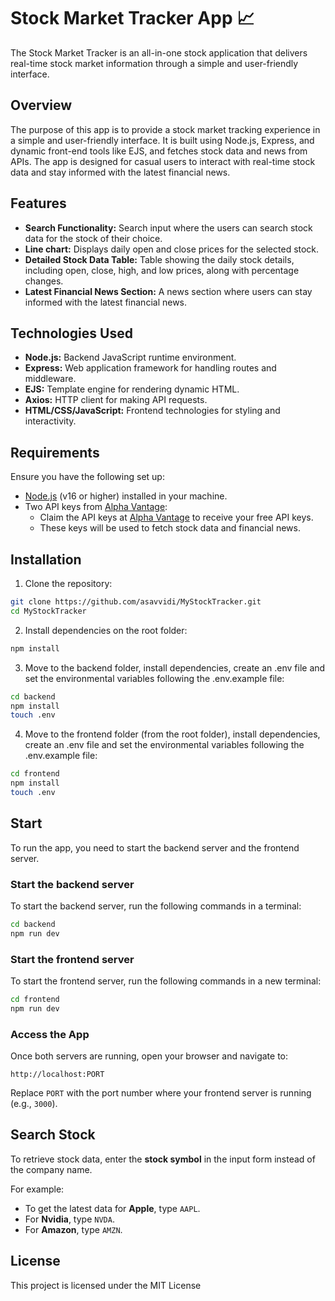 # Stock Market Tracker App 📈

The Stock Market Tracker is an all-in-one stock application that delivers real-time stock market information through a simple and user-friendly interface.

## Overview

The purpose of this app is to provide a stock market tracking experience in a simple and user-friendly interface. It is built using Node.js, Express, and dynamic front-end tools like EJS, and fetches stock data and news from APIs. The app is designed for casual users to interact with real-time stock data and stay informed with the latest financial news.

## Features

- **Search Functionality:** Search input where the users can search stock data for the stock of their choice.
- **Line chart:** Displays daily open and close prices for the selected stock.
- **Detailed Stock Data Table:** Table showing the daily stock details, including open, close, high, and low prices, along with percentage changes.
- **Latest Financial News Section:** A news section where users can stay informed with the latest financial news.

## Technologies Used

- **Node.js:** Backend JavaScript runtime environment.
- **Express:** Web application framework for handling routes and middleware.
- **EJS:** Template engine for rendering dynamic HTML.
- **Axios:** HTTP client for making API requests.
- **HTML/CSS/JavaScript:** Frontend technologies for styling and interactivity.

## Requirements

Ensure you have the following set up:

- [Node.js](https://nodejs.org/) (v16 or higher) installed in your machine.
- Two API keys from [Alpha Vantage](https://www.alphavantage.co/):
  - Claim the API keys at [Alpha Vantage](https://www.alphavantage.co/) to receive your free API keys.
  - These keys will be used to fetch stock data and financial news.

## Installation

1. Clone the repository:

```bash
git clone https://github.com/asavvidi/MyStockTracker.git
cd MyStockTracker
```

2. Install dependencies on the root folder:

```bash
npm install
```

3. Move to the backend folder, install dependencies, create an .env file and set the environmental variables following the .env.example file:

```bash
cd backend
npm install
touch .env
```

4. Move to the frontend folder (from the root folder), install dependencies, create an .env file and set the environmental variables following the .env.example file:

```bash
cd frontend
npm install
touch .env
```

## Start

To run the app, you need to start the backend server and the frontend server.

### Start the backend server

To start the backend server, run the following commands in a terminal:

```bash
cd backend
npm run dev
```

### Start the frontend server

To start the frontend server, run the following commands in a new terminal:

```bash
cd frontend
npm run dev
```

### Access the App

Once both servers are running, open your browser and navigate to:

```arduino
http://localhost:PORT
```

Replace `PORT` with the port number where your frontend server is running (e.g., `3000`).

## Search Stock

To retrieve stock data, enter the **stock symbol** in the input form instead of the company name.

For example:

- To get the latest data for **Apple**, type `AAPL`.
- For **Nvidia**, type `NVDA`.
- For **Amazon**, type `AMZN`.

## License

This project is licensed under the MIT License
